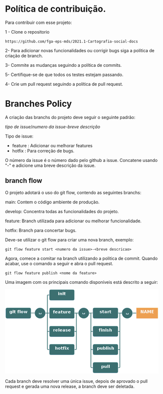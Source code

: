 # Política de contribuição.

Para contribuir com esse projeto:

1 - Clone o repositorio 

    https://github.com/fga-eps-mds/2021.1-Cartografia-social-docs

2- Para adicionar novas funcionalidades ou corrigir bugs siga a política de criação de branch.

3- Commite as mudanças seguindo a política de commits.

5- Certifique-se de que todos os testes estejam passando.

4- Crie um pull request seguindo a política de pull request.

# Branches Policy
A criação das branchs do projeto deve seguir o seguinte padrão:

_tipo de issue_/_numero da issue_-_breve descrição_

Tipo de issue:
- feature : Adicionar ou melhorar features
- hotfix : Para correção de bugs.

O número da issue é o número dado pelo github a issue. Concatene usando "-" e adicione uma breve descrição da issue.

## branch flow

O projeto adotará o uso do git flow, contendo as seguintes branchs:

main: Contem o código ambiente de produção.

develop: Concentra todas as funcionalidades do projeto.

feature: Branch utilizada para adicionar ou melhorar funcionalidade.

hotfix: Branch para concertar bugs.

Deve-se utilizar o git flow para criar uma nova branch, exemplo:

    git flow feature start <numero da issue>-<breve descricao>

Agora, comece a comitar na branch utilizando a politica de commit. Quando acabar, use o comando a seguir e abra o pull request.

    git flow feature publish <nome da feature>

Uma imagem com os principais comando disponíveis está descrito a seguir:

![git flow image]( ../images/git-flow-commands.png)


Cada branch deve resolver uma única issue, depois de aprovado o pull request e gerada uma nova release, a branch deve ser deletada.
